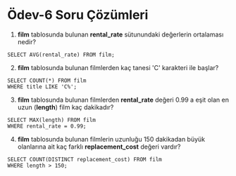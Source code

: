 # Ödev-6 Soru Çözümleri

1. **film** tablosunda bulunan **rental_rate** sütunundaki değerlerin ortalaması nedir?

```
SELECT AVG(rental_rate) FROM film;
```

2. **film** tablosunda bulunan filmlerden kaç tanesi 'C' karakteri ile başlar?

```
SELECT COUNT(*) FROM film
WHERE title LIKE 'C%';
```

3. **film** tablosunda bulunan filmlerden **rental_rate** değeri 0.99 a eşit olan en uzun (**length**) film kaç dakikadır?

```
SELECT MAX(length) FROM film
WHERE rental_rate = 0.99;
```

4. **film** tablosunda bulunan filmlerin uzunluğu 150 dakikadan büyük olanlarına ait kaç farklı **replacement_cost** değeri vardır?

```
SELECT COUNT(DISTINCT replacement_cost) FROM film
WHERE length > 150;
```
